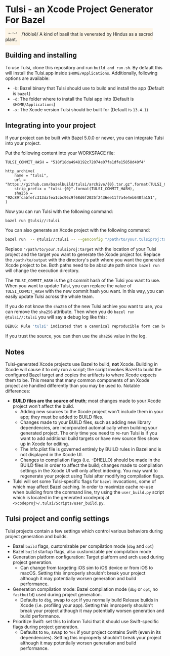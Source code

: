 # Tulsi - an Xcode Project Generator For Bazel

<span style="background-color:OldLace; padding:10px">
tulsi - /ˈto͝olsē/  A kind of basil that is venerated by Hindus as a sacred
plant.
</span>

## Building and installing

To use Tulsi, clone this repository and run `build_and_run.sh`. By default this will install the Tulsi.app inside `$HOME/Applications`. Additionally, following options are available:

* `-b`: Bazel binary that Tulsi should use to build and install the app (Default is `bazel`)
* `-d`: The folder where to install the Tulsi app into (Default is `$HOME/Applications`)
* `-x`: The Xcode version Tulsi should be built for (Default is `13.4.1`)

## Integrating into your project

If your project can be built with Bazel 5.0.0 or newer, you can integrate Tulsi
into your project.

Put the following content into your WORKSPACE file:

```
TULSI_COMMIT_HASH = "518f18da4948192c72074e07fa1dfe15858d40f4"

http_archive(
    name = "tulsi",
    url = "https://github.com/bazelbuild/tulsi/archive/{0}.tar.gz".format(TULSI_COMMIT_HASH),
    strip_prefix = "tulsi-{0}".format(TULSI_COMMIT_HASH),
    sha256 = "92c89fcabfefc313dafea1cbc96c9f68d6f2025f2436ee11f7a4e4eb640fa151",
)
```

Now you can run Tulsi with the following command:

```bash
bazel run @tulsi//:tulsi
```

You can also generate an Xcode project with the following command:

```bash
bazel run  -- @tulsi//:tulsi -- --genconfig "/path/to/your.tulsiproj:target" --outputfolder="/path/to/output"
```

Replace `"/path/to/your.tulsiproj:target` with the location of your Tulsi
project and the target you want to generate the Xcode project for. Replace the
`/path/to/output` with the directory's path where you want the generated Xcode
project to be. Both paths need to be absolute path since` bazel run` will change
the execution directory.


The `TULSI_COMMIT_HASH` is the git commit hash of the Tulsi you want to use.
When you want to update Tulsi, you can replace the value of `TULSI_COMMIT_HASH`
with the new commit hash you want. In this way, you can easily update Tulsi
across the whole team.

If you do not know the `sha256` of the new Tulsi archive you want to use, you
can remove the `sha256` attribute. Then when you do `bazel run @tulsi//:tulsi`
you will say a debug log like this:

```bash
DEBUG: Rule 'tulsi' indicated that a canonical reproducible form can be obtained by modifying arguments sha256 = "92c89fcabfefc313dafea1cbc96c9f68d6f2025f2436ee11f7a4e4eb640fa151"
```

If you trust the source, you can then use the `sha256` value in the log.


## Notes

Tulsi-generated Xcode projects use Bazel to build, **not** Xcode.  Building in
Xcode will cause it to only run a script; the script invokes Bazel to build
the configured Bazel target and copies the artifacts to where Xcode expects
them to be. This means that many common components of an Xcode project are
handled differently than you may be used to. Notable differences:

*   **BUILD files are the source of truth**; most changes made to your Xcode project
    won't affect the build.
    *   Adding new sources to the Xcode project won't include them in your app;
        they must be added to BUILD files.
    *   Changes made to your BUILD files, such as adding new library
        dependencies, are incorporated automatically when building your
        generated project. The only time you need to re-run Tulsi is if you want
        to add additional build targets or have new source files show up in
        Xcode for editing.
    *   The Info.plist file is governed entirely by BUILD rules in Bazel and is
        not displayed in the Xcode UI.
    *   Changes to compilation flags (i.e. -DHELLO) should be made in the BUILD
        files in order to affect the build; changes made to compilation settings
        in the Xcode UI will only affect indexing. You may want to regenerate
        your project using Tulsi after modifying compilation flags.
*   Tulsi will set some Tulsi-specific flags for `bazel` invocations, some of
    which may affect Bazel caching. In order to maximize cache re-use when
    building from the command line, try using the `user_build.py` script which
    is located in the generated xcodeproj at
    `<xcodeproj>/.tulsi/Scripts/user_build.py`.

## Tulsi project and config settings

Tulsi projects contain a few settings which control various behaviors during
project generation and builds.

*   Bazel `build` flags, customizable per compilation mode (`dbg` and `opt`)
*   Bazel `build` startup flags, also customizable per compilation mode
*   Generation platform configuration: Target platform and arch used during project
    generation.
    *   Can change from targeting iOS sim to iOS device or from iOS to macOS.
        Setting this improperly shouldn't break your project although it may
        potentially worsen generation and build performance.
*   Generation compilation mode: Bazel compilation mode (`dbg` or `opt`, no
    `fastbuild`) used during project generation.
    *   Defaults to `dbg`, swap to `opt` if you normally build Release builds in
        Xcode (i.e. profiling your app). Setting this improperly shouldn't break
        your project although it may potentially worsen generation and build
        performance.
*   Prioritize Swift: set this to inform Tulsi that it should use Swift-specific
    flags during project generation.
    *   Defaults to `No`, swap to `Yes` if your project contains Swift (even
        in its dependencies). Setting this improperly shouldn't break your
        project although it may potentially worsen generation and build
        performance.

